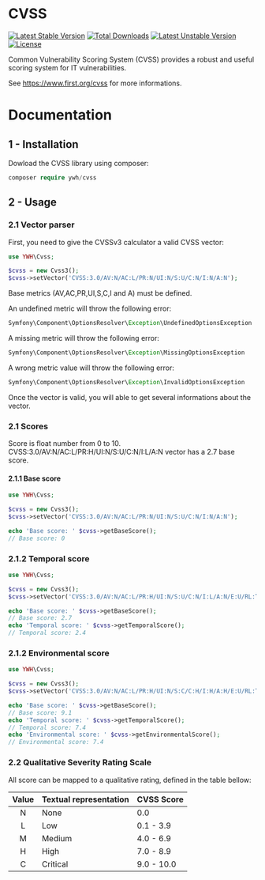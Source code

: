 CVSS
====

[![Latest Stable Version](https://poser.pugx.org/ywh/cvss/version)](https://packagist.org/packages/ywh/cvss)
[![Total Downloads](https://poser.pugx.org/ywh/cvss/downloads)](https://packagist.org/packages/ywh/cvss)
[![Latest Unstable Version](https://poser.pugx.org/ywh/cvss/v/unstable)](//packagist.org/packages/ywh/cvss)
[![License](https://poser.pugx.org/ywh/cvss/license)](https://packagist.org/packages/ywh/cvss)

Common Vulnerability Scoring System (CVSS) provides a robust and useful scoring system for IT vulnerabilities.

See https://www.first.org/cvss for more informations.


Documentation
=============

## 1 - Installation

Dowload the CVSS library using composer:

```php
composer require ywh/cvss
```

## 2 - Usage

### 2.1 Vector parser

First, you need to give the CVSSv3 calculator a valid CVSS vector:

```php
use YWH\Cvss;

$cvss = new Cvss3();
$cvss->setVector('CVSS:3.0/AV:N/AC:L/PR:N/UI:N/S:U/C:N/I:N/A:N');
```

Base metrics (AV,AC,PR,UI,S,C,I and A) must be defined.

An undefined metric will throw the following error:
```php
Symfony\Component\OptionsResolver\Exception\UndefinedOptionsException
```

A missing metric will throw the following error:
```php
Symfony\Component\OptionsResolver\Exception\MissingOptionsException
```

A wrong metric value will throw the following error:
```php
Symfony\Component\OptionsResolver\Exception\InvalidOptionsException
```

Once the vector is valid, you will able to get several informations about the vector.

### 2.1 Scores

Score is float number from 0 to 10.
CVSS:3.0/AV:N/AC:L/PR:H/UI:N/S:U/C:N/I:L/A:N vector has a 2.7 base score.

#### 2.1.1 Base score

```php
use YWH\Cvss;

$cvss = new Cvss3();
$cvss->setVector('CVSS:3.0/AV:N/AC:L/PR:N/UI:N/S:U/C:N/I:N/A:N');

echo 'Base score: ' $cvss->getBaseScore();
// Base score: 0
```

### 2.1.2 Temporal score

```php
use YWH\Cvss;

$cvss = new Cvss3();
$cvss->setVector('CVSS:3.0/AV:N/AC:L/PR:H/UI:N/S:U/C:N/I:L/A:N/E:U/RL:T/RC:C');

echo 'Base score: ' $cvss->getBaseScore();
// Base score: 2.7
echo 'Temporal score: ' $cvss->getTemporalScore();
// Temporal score: 2.4
```

### 2.1.2 Environmental score

```php
use YWH\Cvss;

$cvss = new Cvss3();
$cvss->setVector('CVSS:3.0/AV:N/AC:L/PR:H/UI:N/S:C/C:H/I:H/A:H/E:U/RL:T/RC:U/CR:H/IR:M/AR:H/MAV:A/MAC:H/MPR:L/MUI:R/MS:U/MC:H/MI:N/MA:L');

echo 'Base score: ' $cvss->getBaseScore();
// Base score: 9.1
echo 'Temporal score: ' $cvss->getTemporalScore();
// Temporal score: 7.4
echo 'Environmental score: ' $cvss->getEnvironmentalScore();
// Environmental score: 7.4
```

### 2.2 Qualitative Severity Rating Scale

All score can be mapped to a qualitative rating, defined in the table bellow:

| Value | Textual representation | CVSS Score |
| :---: | ---------------------- | ---------- |
| N | None | 0.0 |
| L | Low | 0.1 - 3.9 |
| M | Medium | 4.0 - 6.9 |
| H | High | 7.0 - 8.9 |
| C | Critical | 9.0 - 10.0 |

